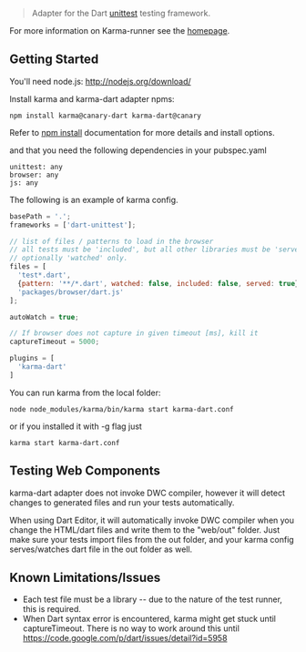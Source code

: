 > Adapter for the Dart [unittest] testing framework.

For more information on Karma-runner see the [homepage].

## Getting Started

You'll need node.js: http://nodejs.org/download/

Install karma and karma-dart adapter npms:

    npm install karma@canary-dart karma-dart@canary

Refer to [npm install] documentation for more details and install options.

and that you need the following dependencies in your pubspec.yaml

    unittest: any
    browser: any
    js: any

The following is an example of karma config.

```javascript
basePath = '.';
frameworks = ['dart-unittest'];

// list of files / patterns to load in the browser
// all tests must be 'included', but all other libraries must be 'served' and
// optionally 'watched' only.
files = [
  'test*.dart',
  {pattern: '**/*.dart', watched: false, included: false, served: true},
  'packages/browser/dart.js'
];

autoWatch = true;

// If browser does not capture in given timeout [ms], kill it
captureTimeout = 5000;

plugins = [
  'karma-dart'
]
```

You can run karma from the local folder:

    node node_modules/karma/bin/karma start karma-dart.conf

or if you installed it with -g flag just

    karma start karma-dart.conf

## Testing Web Components

karma-dart adapter does not invoke DWC compiler, however it will detect changes
to generated files and run your tests automatically.

When using Dart Editor, it will automatically invoke DWC compiler when you change
the HTML/dart files and write them to the "web/out" folder. Just make sure your
tests import files from the out folder, and your karma config serves/watches dart
file in the out folder as well.

## Known Limitations/Issues

* Each test file must be a library -- due to the nature of the test runner, this is required.
* When Dart syntax error is encountered, karma might get stuck until captureTimeout. There is no way to work around this until https://code.google.com/p/dart/issues/detail?id=5958


[homepage]: https://github.com/karma-runner
[unittest]: http://api.dartlang.org/docs/releases/latest/unittest.html
[npm install]: https://npmjs.org/doc/install.html
